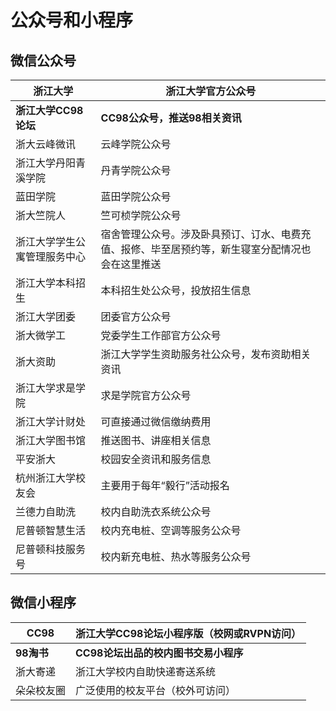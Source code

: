 # 公众号和小程序

## 微信公众号

|浙江大学                     |   浙江大学官方公众号|
|-|-|
|**浙江大学CC98论坛** | **CC98公众号，推送98相关资讯** |
|浙大云峰微讯 | 云峰学院公众号 |
|浙江大学丹阳青溪学院 | 丹青学院公众号 |
|蓝田学院 | 蓝田学院公众号 |
|浙大竺院人 | 竺可桢学院公众号 |
| 浙江大学学生公寓管理服务中心   | 宿舍管理公众号。涉及卧具预订、订水、电费充值、报修、毕至居预约等，新生寝室分配情况也会在这里推送 |
|          浙江大学本科招生   |       本科招生处公众号，投放招生信息|
|          浙江大学团委       |   团委官方公众号|
|          浙大微学工         | 党委学生工作部官方公众号|
|    浙大资助                 | 浙江大学学生资助服务社公众号，发布资助相关资讯|
| 浙江大学求是学院 | 求是学院官方公众号 |
|          浙江大学计财处     |     可直接通过微信缴纳费用|
|          浙江大学图书馆     |     推送图书、讲座相关信息|
|  平安浙大   | 校园安全资讯和服务信息 |
|          杭州浙江大学校友会 |         主要用于每年“毅行”活动报名|
|          兰德力自助洗       |   校内自助洗衣系统公众号|
|          尼普顿智慧生活     |     校内充电桩、空调等服务公众号|
| 尼普顿科技服务号 | 校内新充电桩、热水等服务公众号 |

## 微信小程序

|	CC98	  | 浙江大学CC98论坛小程序版（校网或RVPN访问） |
|-|-|
| **98淘书** | **CC98论坛出品的校内图书交易小程序**       |
|	浙大寄递	| 浙江大学校内自助快递寄送系统 |
|	朵朵校友圈| 广泛使用的校友平台（校外可访问） |
